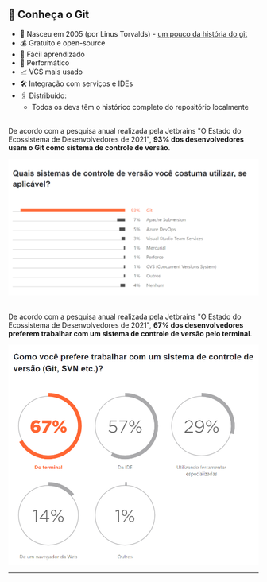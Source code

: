## 🌱 Conheça o Git

- 🐣 Nasceu em 2005 (por Linus Torvalds) - [um pouco da história do git](https://git-scm.com/book/en/v2/Getting-Started-A-Short-History-of-Git)
- 💰 Gratuito e open-source
- 📒 Fácil aprendizado
- 🐇 Performático
- 📈 VCS mais usado
- 🛠️ Integração com serviços e IDEs
- 🖇️ Distribuído:
  - Todos os devs têm o histórico completo do repositório localmente

<br/>
De acordo com a pesquisa anual realizada pela Jetbrains "O Estado do Ecossistema de Desenvolvedores de 2021", <b>93% dos desenvolvedores usam o Git como sistema de controle de versão</b>.

<br/>

![Pesquisa anual realizada pela Jetbrains "O Estado do Ecossistema de Desenvolvedores de 2021"](./../assets/images/research-02.png)

<br/>
De acordo com a pesquisa anual realizada pela Jetbrains "O Estado do Ecossistema de Desenvolvedores de 2021", <b>67% dos desenvolvedores preferem trabalhar com um sistema de controle de versão pelo terminal</b>.

![Pesquisa anual realizada pela Jetbrains "O Estado do Ecossistema de Desenvolvedores de 2021"](./../assets/images/research-04.png)

---
